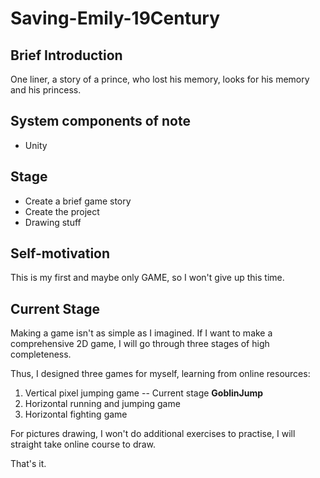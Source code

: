 # Saving-Emily-19Century

## Brief Introduction
 One liner, a story of a prince, who lost his memory, looks for his memory and his princess.

## System components of note
- Unity

## Stage
- Create a brief game story
- Create the project
- Drawing stuff

## Self-motivation

This is my first and maybe only GAME, so I won't give up this time.

## Current Stage

Making a game isn't as simple as I imagined. If I want to make a comprehensive 2D game, I will go through three stages of high completeness.

Thus, I designed three games for myself, learning from online resources:

1. Vertical pixel jumping game -- Current stage <b>GoblinJump</b>
2. Horizontal running and jumping game
3. Horizontal fighting game

For pictures drawing, I won't do additional exercises to practise, I will straight take online course to draw.

That's it.
